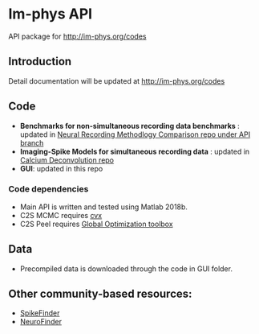 # Im-phys API
API package for http://im-phys.org/codes

## Introduction

Detail documentation will be updated at http://im-phys.org/codes

## Code 
* __Benchmarks for non-simultaneous recording data benchmarks__ : updated in [Neural Recording Methodlogy Comparison repo under API branch](https://github.com/zqwei/Neural-Recording-Methodology-Comparison/tree/api)
* __Imaging-Spike Models for simultaneous recording data__ : updated in [Calcium Deconvolution repo](https://github.com/zqwei/Ca-Imaging-Deconv-List)
* __GUI__: updated in this repo

### Code dependencies
* Main API is written and tested using Matlab 2018b.
* C2S MCMC requires [cvx](http://cvxr.com/cvx/)
* C2S Peel requires [Global Optimization toolbox](https://www.mathworks.com/products/global-optimization.html)

## Data
* Precompiled data is downloaded through the code in GUI folder.


## Other community-based resources:
* [SpikeFinder](http://spikefinder.codeneuro.org/)
* [NeuroFinder](http://neurofinder.codeneuro.org/)
